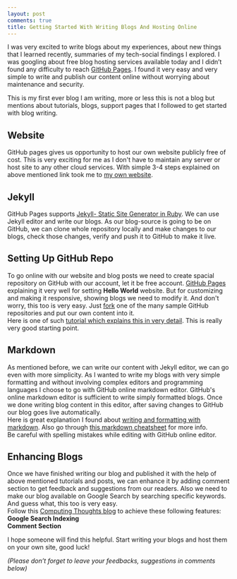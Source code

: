 ```yaml
---
layout: post
comments: true
title: Getting Started With Writing Blogs And Hosting Online
---
```


I was very excited to write blogs about my experiences, about new things that I learned recently, summaries of my tech-social findings I explored. I was googling about free blog hosting services available today and I didn’t found any difficulty to reach [GitHub Pages](https://pages.github.com). I found it very easy and very simple to write and publish our content online without worrying about maintenance and security.

This is my first ever blog I am writing, more or less this is not a blog but mentions about tutorials, blogs, support pages that I followed to get started with blog writing.

## Website
GitHub pages gives us opportunity to host our own website publicly free of cost. This is very exciting for me as I don't have to maintain any server or host site to any other cloud services. With simple 3-4 steps explained on above mentioned link took me to [my own website](https://d4ttatraya.me).

## Jekyll
GitHub Pages supports [Jekyll- Static Site Generator in Ruby](https://help.github.com/articles/using-jekyll-as-a-static-site-generator-with-github-pages/). We can use Jekyll editor and write our blogs. As our blog-source is going to be on GitHub, we can clone whole repository locally and make changes to our blogs, check those changes, verify and push it to GitHub to make it live.

## Setting Up GitHub Repo
To go online with our website and blog posts we need to create spacial repository on GitHub with our account, let it be free account. [GitHub Pages](https://pages.github.com) explaining it very well for setting **Hello World** website. But for customizing and making it responsive, showing blogs we need to modify it. And don't worry, this too is very easy. Just [fork](https://help.github.com/articles/fork-a-repo/) one of the many sample GitHub repositories and put our own content into it.  
Here is one of such [tutorial which explains this in very detail](https://www.smashingmagazine.com/2014/08/build-blog-jekyll-github-pages/). This is really very good starting point.

## Markdown
As mentioned before, we can write our content with Jekyll editor, we can go even with more simplicity. As I wanted to write my blogs with very simple formatting and without involving complex editors and programming languages I choose to go with GitHub online markdown editor. GitHub's online markdown editor is sufficient to write simply formatted blogs. Once we done writing blog content in this editor, after saving changes to GitHub our blog goes live automatically.  
Here is great explanation I found about [writing and formatting with markdown](https://milanaryal.com/writing-and-formatting-with-markdown/). Also go through [this markdown cheatsheet](https://github.com/adam-p/markdown-here/wiki/Markdown-Cheatsheet#lists) for more info.  
Be careful with spelling mistakes while editing with GitHub online editor.

## Enhancing Blogs
Once we have finished writing our blog and published it with the help of above mentioned tutorials and posts, we can enhance it by adding comment section to get feedback and suggestions from our readers. Also we need to make our blog available on Google Search by searching specific keywords. And guess what, this too is very easy.  
Follow this [Computing Thoughts blog](http://bruceeckel.github.io/2014/11/19/using-github-pages/) to achieve these following features:  
**Google Search Indexing**  
**Comment Section**

I hope someone will find this helpful. Start writing your blogs and host them on your own site, good luck!

*(Please don’t forget to leave your feedbacks, suggestions in comments below)*
